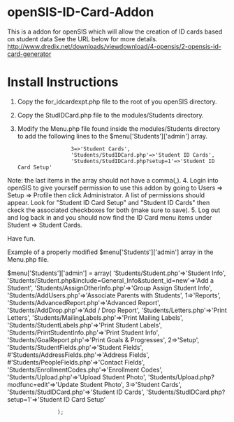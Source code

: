 openSIS-ID-Card-Addon
=====================

This is a addon for openSIS which will allow the creation of ID cards based on student data
See the URL below for more details.
http://www.dredix.net/downloads/viewdownload/4-opensis/2-opensis-id-card-generator


Install Instructions
====================

1. Copy the for_idcardexpt.php file to the root of you openSIS directory.
2. Copy the StudIDCard.php file to the modules/Students directory.
3. Modify the Menu.php file found inside the modules/Students directory to add the following lines to the $menu['Students']['admin'] array.

						3=>'Student Cards',
						'Students/StudIDCard.php'=>'Student ID Cards',
						'Students/StudIDCard.php?setup=1'=>'Student ID Card Setup'
						
Note: the last items in the array should not have a comma(,).
4. Login into openSIS to give yourself permission to use this addon by going to Users => Setup => Profile then click Administrator. A list of permissions should appear. Look for "Student ID Card Setup" and "Student ID Cards" then ckeck the associated checkboxes for both (make sure to save).
5. Log out and log back in and you should now find the ID Card menu items under Student => Student Cards.

Have fun.



Example of a properly modified $menu['Students']['admin'] array in the Menu.php file.

$menu['Students']['admin'] = array(
						'Students/Student.php'=>'Student Info',
						'Students/Student.php&include=General_Info&student_id=new'=>'Add a Student',
						'Students/AssignOtherInfo.php'=>'Group Assign Student Info',
						'Students/AddUsers.php'=>'Associate Parents with Students',
						1=>'Reports',
						'Students/AdvancedReport.php'=>'Advanced Report',
						'Students/AddDrop.php'=>'Add / Drop Report',
						'Students/Letters.php'=>'Print Letters',
						'Students/MailingLabels.php'=>'Print Mailing Labels',
						'Students/StudentLabels.php'=>'Print Student Labels',
						'Students/PrintStudentInfo.php'=>'Print Student Info',
                        'Students/GoalReport.php'=>'Print Goals & Progresses',
						2=>'Setup',
						'Students/StudentFields.php'=>'Student Fields',
						#'Students/AddressFields.php'=>'Address Fields',
						#'Students/PeopleFields.php'=>'Contact Fields',
						'Students/EnrollmentCodes.php'=>'Enrollment Codes',
						'Students/Upload.php'=>'Upload Student Photo',
						'Students/Upload.php?modfunc=edit'=>'Update Student Photo',
						3=>'Student Cards',
						'Students/StudIDCard.php'=>'Student ID Cards',
						'Students/StudIDCard.php?setup=1'=>'Student ID Card Setup'
						
					);